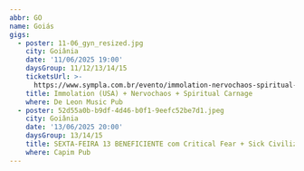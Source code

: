 ```yaml
---
abbr: GO
name: Goiás
gigs:
  - poster: 11-06_gyn_resized.jpg
    city: Goiânia
    date: '11/06/2025 19:00'
    daysGroup: 11/12/13/14/15
    ticketsUrl: >-
      https://www.sympla.com.br/evento/immolation-nervochaos-spiritual-carnage/2951764
    title: Immolation (USA) + Nervochaos + Spiritual Carnage
    where: De Leon Music Pub
  - poster: 52d55a0b-b9df-4d46-b0f1-9eefc52be7d1.jpeg
    city: Goiânia
    date: '13/06/2025 20:00'
    daysGroup: 13/14/15
    title: SEXTA-FEIRA 13 BENEFICIENTE com Critical Fear + Sick Civilization + Lascados + Baba de Sheeva
    where: Capim Pub
---
```


